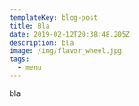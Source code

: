 ```yaml
---
templateKey: blog-post
title: Bla
date: 2019-02-12T20:38:48.205Z
description: bla
image: /img/flavor_wheel.jpg
tags:
  - menu
---
```

bla
